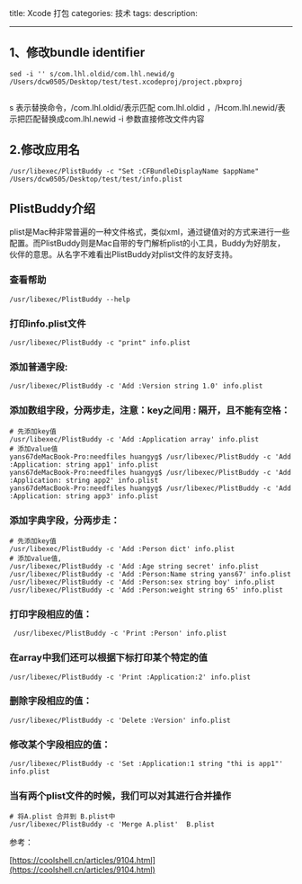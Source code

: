 title: Xcode 打包
categories: 技术
tags: 
description:

---

## 1、修改bundle identifier

```
sed -i '' s/com.lhl.oldid/com.lhl.newid/g /Users/dcw0505/Desktop/test/test.xcodeproj/project.pbxproj


```

  s 表示替换命令，/com.lhl.oldid/表示匹配 com.lhl.oldid ，/Hcom.lhl.newid/表示把匹配替换成com.lhl.newid 
 -i 参数直接修改文件内容


## 2.修改应用名

```
/usr/libexec/PlistBuddy -c "Set :CFBundleDisplayName $appName" /Users/dcw0505/Desktop/test/test/info.plist

```

## PlistBuddy介绍

plist是Mac种非常普遍的一种文件格式，类似xml，通过键值对的方式来进行一些配置。而PlistBuddy则是Mac自带的专门解析plist的小工具，Buddy为好朋友，伙伴的意思。从名字不难看出PlistBuddy对plist文件的友好支持。

###  查看帮助

```
/usr/libexec/PlistBuddy --help
```

### 打印info.plist文件

```
/usr/libexec/PlistBuddy -c "print" info.plist
```

### 添加普通字段:

```
/usr/libexec/PlistBuddy -c 'Add :Version string 1.0' info.plist
```

### 添加数组字段，分两步走，注意：key之间用 : 隔开，且不能有空格：

```
# 先添加key值
/usr/libexec/PlistBuddy -c 'Add :Application array' info.plist
# 添加value值
yans67deMacBook-Pro:needfiles huangyg$ /usr/libexec/PlistBuddy -c 'Add :Application: string app1' info.plist
yans67deMacBook-Pro:needfiles huangyg$ /usr/libexec/PlistBuddy -c 'Add :Application: string app2' info.plist
yans67deMacBook-Pro:needfiles huangyg$ /usr/libexec/PlistBuddy -c 'Add :Application: string app3' info.plist
```

### 添加字典字段，分两步走：

```
# 先添加key值
/usr/libexec/PlistBuddy -c 'Add :Person dict' info.plist
# 添加value值,
/usr/libexec/PlistBuddy -c 'Add :Age string secret' info.plist
/usr/libexec/PlistBuddy -c 'Add :Person:Name string yans67' info.plist
/usr/libexec/PlistBuddy -c 'Add :Person:sex string boy' info.plist
/usr/libexec/PlistBuddy -c 'Add :Person:weight string 65' info.plist
```

### 打印字段相应的值：

```
 /usr/libexec/PlistBuddy -c 'Print :Person' info.plist
```

### 在array中我们还可以根据下标打印某个特定的值

```
/usr/libexec/PlistBuddy -c 'Print :Application:2' info.plist
```
### 删除字段相应的值：

```
/usr/libexec/PlistBuddy -c 'Delete :Version' info.plist
```

### 修改某个字段相应的值：

```
/usr/libexec/PlistBuddy -c 'Set :Application:1 string "thi is app1"' info.plist
```

### 当有两个plist文件的时候，我们可以对其进行合并操作

```
# 将A.plist 合并到 B.plist中
/usr/libexec/PlistBuddy -c 'Merge A.plist'  B.plist
```



参考：

[https://coolshell.cn/articles/9104.html](https://coolshell.cn/articles/9104.html)